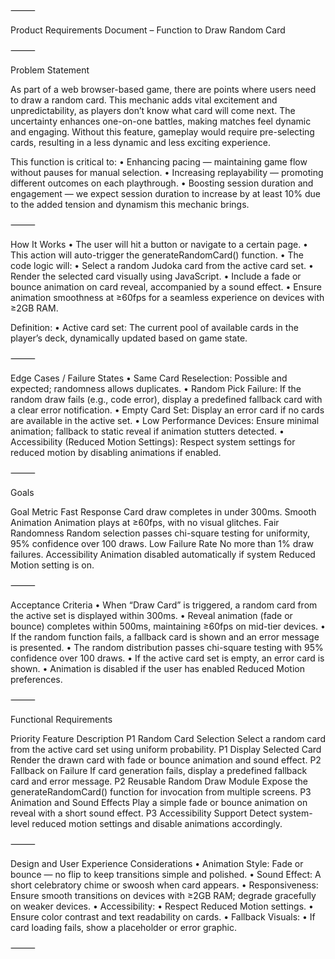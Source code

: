 

⸻

Product Requirements Document – Function to Draw Random Card

⸻

Problem Statement

As part of a web browser-based game, there are points where users need to draw a random card. This mechanic adds vital excitement and unpredictability, as players don’t know what card will come next. The uncertainty enhances one-on-one battles, making matches feel dynamic and engaging. Without this feature, gameplay would require pre-selecting cards, resulting in a less dynamic and less exciting experience.

This function is critical to:
	•	Enhancing pacing — maintaining game flow without pauses for manual selection.
	•	Increasing replayability — promoting different outcomes on each playthrough.
	•	Boosting session duration and engagement — we expect session duration to increase by at least 10% due to the added tension and dynamism this mechanic brings.

⸻

How It Works
	•	The user will hit a button or navigate to a certain page.
	•	This action will auto-trigger the generateRandomCard() function.
	•	The code logic will:
	•	Select a random Judoka card from the active card set.
	•	Render the selected card visually using JavaScript.
	•	Include a fade or bounce animation on card reveal, accompanied by a sound effect.
	•	Ensure animation smoothness at ≥60fps for a seamless experience on devices with ≥2GB RAM.

Definition:
	•	Active card set: The current pool of available cards in the player’s deck, dynamically updated based on game state.

⸻

Edge Cases / Failure States
	•	Same Card Reselection: Possible and expected; randomness allows duplicates.
	•	Random Pick Failure: If the random draw fails (e.g., code error), display a predefined fallback card with a clear error notification.
	•	Empty Card Set: Display an error card if no cards are available in the active set.
	•	Low Performance Devices: Ensure minimal animation; fallback to static reveal if animation stutters detected.
	•	Accessibility (Reduced Motion Settings): Respect system settings for reduced motion by disabling animations if enabled.

⸻

Goals

Goal	Metric
Fast Response	Card draw completes in under 300ms.
Smooth Animation	Animation plays at ≥60fps, with no visual glitches.
Fair Randomness	Random selection passes chi-square testing for uniformity, 95% confidence over 100 draws.
Low Failure Rate	No more than 1% draw failures.
Accessibility	Animation disabled automatically if system Reduced Motion setting is on.


⸻

Acceptance Criteria
	•	When “Draw Card” is triggered, a random card from the active set is displayed within 300ms.
	•	Reveal animation (fade or bounce) completes within 500ms, maintaining ≥60fps on mid-tier devices.
	•	If the random function fails, a fallback card is shown and an error message is presented.
	•	The random distribution passes chi-square testing with 95% confidence over 100 draws.
	•	If the active card set is empty, an error card is shown.
	•	Animation is disabled if the user has enabled Reduced Motion preferences.

⸻

Functional Requirements

Priority	Feature	Description
P1	Random Card Selection	Select a random card from the active card set using uniform probability.
P1	Display Selected Card	Render the drawn card with fade or bounce animation and sound effect.
P2	Fallback on Failure	If card generation fails, display a predefined fallback card and error message.
P2	Reusable Random Draw Module	Expose the generateRandomCard() function for invocation from multiple screens.
P3	Animation and Sound Effects	Play a simple fade or bounce animation on reveal with a short sound effect.
P3	Accessibility Support	Detect system-level reduced motion settings and disable animations accordingly.


⸻

Design and User Experience Considerations
	•	Animation Style: Fade or bounce — no flip to keep transitions simple and polished.
	•	Sound Effect: A short celebratory chime or swoosh when card appears.
	•	Responsiveness: Ensure smooth transitions on devices with ≥2GB RAM; degrade gracefully on weaker devices.
	•	Accessibility:
	•	Respect Reduced Motion settings.
	•	Ensure color contrast and text readability on cards.
	•	Fallback Visuals:
	•	If card loading fails, show a placeholder or error graphic.

⸻

